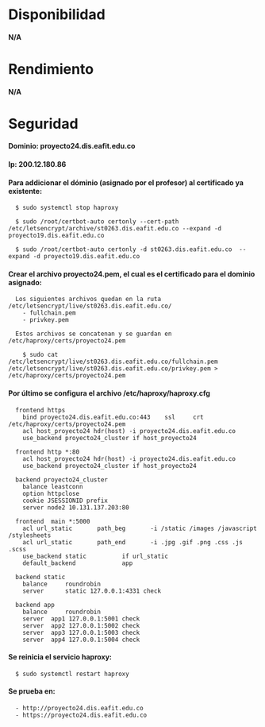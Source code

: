 # Disponibilidad

#### N/A

# Rendimiento
#### N/A
# Seguridad

#### Dominio: proyecto24.dis.eafit.edu.co

#### Ip: 200.12.180.86

#### Para addicionar el dóminio (asignado por el profesor) al certificado ya existente:

      $ sudo systemctl stop haproxy
      
      $ sudo /root/certbot-auto certonly --cert-path /etc/letsencrypt/archive/st0263.dis.eafit.edu.co --expand -d proyecto19.dis.eafit.edu.co

      $ sudo /root/certbot-auto certonly -d st0263.dis.eafit.edu.co  --expand -d proyecto19.dis.eafit.edu.co
      
#### Crear el archivo proyecto24.pem, el cual es el certificado para el dominio asignado:

      Los siguientes archivos quedan en la ruta /etc/letsencrypt/live/st0263.dis.eafit.edu.co/
        - fullchain.pem
        - privkey.pem 
      
      Estos archivos se concatenan y se guardan en /etc/haproxy/certs/proyecto24.pem
      
        $ sudo cat /etc/letsencrypt/live/st0263.dis.eafit.edu.co/fullchain.pem /etc/letsencrypt/live/st0263.dis.eafit.edu.co/privkey.pem > /etc/haproxy/certs/proyecto24.pem

#### Por último se configura el archivo /etc/haproxy/haproxy.cfg

      frontend https
        bind proyecto24.dis.eafit.edu.co:443    ssl     crt     /etc/haproxy/certs/proyecto24.pem
        acl host_proyecto24 hdr(host) -i proyecto24.dis.eafit.edu.co
        use_backend proyecto24_cluster if host_proyecto24
        
      frontend http *:80
        acl host_proyecto24 hdr(host) -i proyecto24.dis.eafit.edu.co
        use_backend proyecto24_cluster if host_proyecto24
      
      backend proyecto24_cluster
        balance leastconn
        option httpclose
        cookie JSESSIONID prefix
        server node2 10.131.137.203:80

      frontend  main *:5000
        acl url_static       path_beg       -i /static /images /javascript /stylesheets
        acl url_static       path_end       -i .jpg .gif .png .css .js .scss
        use_backend static          if url_static
        default_backend             app
        
      backend static
        balance     roundrobin
        server      static 127.0.0.1:4331 check

      backend app
        balance     roundrobin
        server  app1 127.0.0.1:5001 check
        server  app2 127.0.0.1:5002 check
        server  app3 127.0.0.1:5003 check
        server  app4 127.0.0.1:5004 check

      
#### Se reinicia el servicio haproxy:

      $ sudo systemctl restart haproxy

#### Se prueba en:
      - http://proyecto24.dis.eafit.edu.co
      - https://proyecto24.dis.eafit.edu.co
